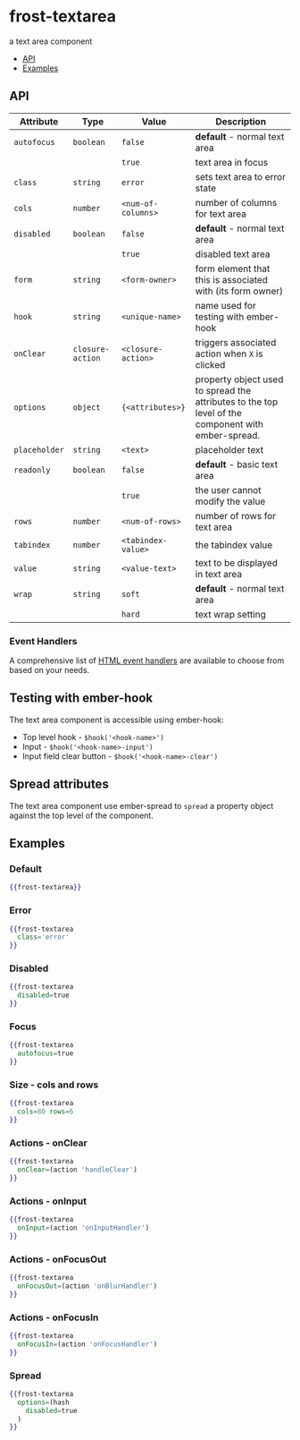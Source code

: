 # frost-textarea
a text area component

 * [API](#api)
 * [Examples](#examples)

## API
| Attribute | Type | Value | Description |
| --------- | ---- | ----- | ----------- |
| `autofocus` | `boolean` |`false`| **default** - normal text area |
|  |  |`true`| text area in focus |
| `class` | `string` | `error` | sets text area to error state |
| `cols` | `number` |`<num-of-columns>`| number of columns for text area |
| `disabled` | `boolean` | `false` | **default** - normal text area |
| | | `true` | disabled text area |
| `form` | `string` | `<form-owner>` | form element that this is associated with (its form owner) |
| `hook` | `string` | `<unique-name>` | name used for testing with ember-hook |
| `onClear`| `closure-action` | `<closure-action>` | triggers associated action when `X` is clicked |
| `options` | `object` | `{<attributes>}` | property object used to spread the attributes to the top level of the component with ember-spread. |
| `placeholder` | `string` | `<text>` | placeholder text |
| `readonly` | `boolean` | `false` | **default** - basic text area |
| | | `true` | the user cannot modify the value |
| `rows` | `number` |`<num-of-rows>`| number of rows for text area |
| `tabindex` | `number` | `<tabindex-value>` | the tabindex value |
| `value` | `string` |`<value-text>`| text to be displayed in text area |
| `wrap` | `string` | `soft` | **default** - normal text area |
| | | `hard` | text wrap setting |

### Event Handlers
A comprehensive list of [HTML event handlers](frost-events.md) are available to choose from based on your needs.

## Testing with ember-hook
The text area component is accessible using ember-hook:
* Top level hook - `$hook('<hook-name>')`
* Input - `$hook('<hook-name>-input')`
* Input field clear button - `$hook('<hook-name>-clear')`

## Spread attributes
The text area component use ember-spread to `spread` a property object against the top level of the component.

## Examples

### Default
```handlebars
{{frost-textarea}}
```

### Error
```handlebars
{{frost-textarea
  class='error'
}}
```
### Disabled
```handlebars
{{frost-textarea
  disabled=true
}}
```

### Focus
```handlebars
{{frost-textarea
  autofocus=true
}}
```

### Size - cols and rows
```handlebars
{{frost-textarea
  cols=80 rows=6
}}
```

### Actions - onClear
```handlebars
{{frost-textarea
  onClear=(action 'handleClear')
}}
```

### Actions - onInput
```handlebars
{{frost-textarea
  onInput=(action 'onInputHandler')
}}
```

### Actions - onFocusOut
```handlebars
{{frost-textarea
  onFocusOut=(action 'onBlurHandler')
}}
```

### Actions - onFocusIn
```handlebars
{{frost-textarea
  onFocusIn=(action 'onFocusHandler')
}}
```

### Spread
```handlebars
{{frost-textarea
  options=(hash
    disabled=true
  )
}}
```
